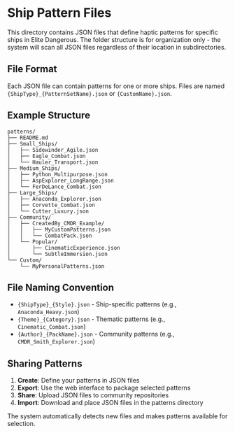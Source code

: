 # Ship Pattern Files

This directory contains JSON files that define haptic patterns for specific ships in Elite Dangerous. The folder structure is for organization only - the system will scan all JSON files regardless of their location in subdirectories.

## File Format

Each JSON file can contain patterns for one or more ships. Files are named `{ShipType}_{PatternSetName}.json` or `{CustomName}.json`.

## Example Structure

```
patterns/
├── README.md
├── Small_Ships/
│   ├── Sidewinder_Agile.json
│   ├── Eagle_Combat.json
│   └── Hauler_Transport.json
├── Medium_Ships/
│   ├── Python_Multipurpose.json
│   ├── AspExplorer_LongRange.json
│   └── FerDeLance_Combat.json
├── Large_Ships/
│   ├── Anaconda_Explorer.json
│   ├── Corvette_Combat.json
│   └── Cutter_Luxury.json
├── Community/
│   ├── CreatedBy_CMDR_Example/
│   │   ├── MyCustomPatterns.json
│   │   └── CombatPack.json
│   └── Popular/
│       ├── CinematicExperience.json
│       └── SubtleImmersion.json
└── Custom/
    └── MyPersonalPatterns.json
```

## File Naming Convention

- `{ShipType}_{Style}.json` - Ship-specific patterns (e.g., `Anaconda_Heavy.json`)
- `{Theme}_{Category}.json` - Thematic patterns (e.g., `Cinematic_Combat.json`) 
- `{Author}_{PackName}.json` - Community patterns (e.g., `CMDR_Smith_Explorer.json`)

## Sharing Patterns

1. **Create**: Define your patterns in JSON files
2. **Export**: Use the web interface to package selected patterns
3. **Share**: Upload JSON files to community repositories
4. **Import**: Download and place JSON files in the patterns directory

The system automatically detects new files and makes patterns available for selection.